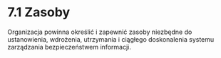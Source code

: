 # 7.1 Zasoby

Organizacja powinna określić i zapewnić zasoby niezbędne do ustanowienia, wdrożenia, utrzymania i ciągłego doskonalenia systemu zarządzania bezpieczeństwem informacji.
